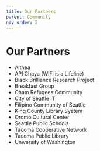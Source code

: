 ```yaml
---
title: Our Partners
parent: Community
nav_order: 5
---
```


# Our Partners

- Althea
- API Chaya (WiFi is a Lifeline)
- Black Brilliance Research Project
- Breakfast Group
- Cham Refugees Community
- City of Seattle IT
- Filipino Community of Seattle
- King County Library System
- Oromo Cultural Center
- Seattle Public Schools
- Tacoma Cooperative Network
- Tacoma Public Library
- University of Washington
